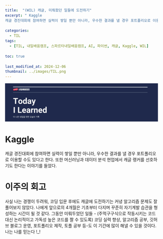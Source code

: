 ```yaml
---
title:  "(WIL) 캐글, 미뤄왔던 일들에 도전하기"
excerpt: " Kaggle
캐글 경진대회에 참여하면 실력이 쌓일 뿐만 아니라, 우수한 결과를 낼 경우 포트폴리오로 이용할 수도 있다고 한다. 또한 머신러닝과 데이터 분석 현업에서 캐글 랭커를 선호하기도 한다는 이야기를 들었다. "

categories:
  - TIL
tags:
  - [TIL, 내일배움캠프, 스파르타내일배움캠프, AI, 파이썬, 캐글, Kaggle, WIL]

toc: true

last_modified_at: 2024-12-06
thumbnail: ../images/TIL.png
---
```

![](/images/../images/TIL.png)

# Kaggle
캐글 경진대회에 참여하면 실력이 쌓일 뿐만 아니라, 우수한 결과를 낼 경우 포트폴리오로 이용할 수도 있다고 한다. 또한 머신러닝과 데이터 분석 현업에서 캐글 랭커를 선호하기도 한다는 이야기를 들었다.   

# 이주의 회고
사실 나는 경쟁이 두려워, 코딩 입문 후에도 캐글에 도전하기는 커녕 알고리즘 문제도 잘 풀어보지 않았다. 나에게 앞으로의 4개월은 기초부터 다지며 꾸준히 자기계발 습관을 형성하는 시간이 될 것 같다. 그동안 미뤄두었던 일들 - (주먹구구식으로 작동시키는 코드 대신 논리적이고 가독성 높은 코드를 짤 수 있도록) 코딩 실력 향상, 알고리즘 공부, 깃허브 블로그 운영, 포트폴리오 제작, 토플 공부 등-도 이 기간에 많이 해낼 수 있을 것이다. 나는 나를 믿는다 !_!